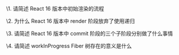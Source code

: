 \1. 请简述 React 16 版本中初始渲染的流程



\2. 为什么 React 16 版本中 render 阶段放弃了使用递归



\3. 请简述 React 16 版本中 commit 阶段的三个子阶段分别做了什么事情



\4. 请简述 workInProgress Fiber 树存在的意义是什么